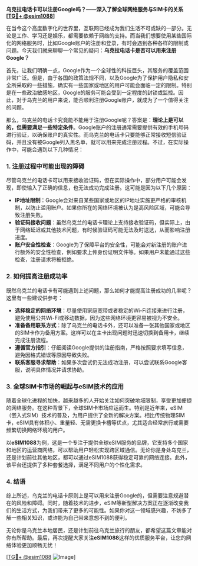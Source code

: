 **乌克拉电话卡可以注册Google吗？——深入了解全球网络服务与SIM卡的关系[[TG💪+ @esim1088](https://t.me/s/esim1088)]**

在当今这个高度数字化的世界里，互联网已经成为我们生活不可或缺的一部分。无论是工作、学习还是娱乐，都需要依赖于网络的支持。而当我们想要使用某些国际化的网络服务时，比如Google账户的注册和登录，有时会遇到各种各样的限制或问题。今天我们就来聊聊一个常见的疑问：**乌克拉电话卡是否可以用来注册Google？**

首先，让我们明确一点，Google作为一个全球性的科技巨头，其服务的覆盖范围非常广泛。但是，由于各国的政策法规不同，以及Google为了保护用户隐私和安全所采取的一些措施，确实有一些国家或地区的用户可能会面临一定的限制。特别是在一些政治敏感地区，Google的服务可能会受到一定程度的封锁或监控。因此，对于乌克兰的用户来说，能否顺利注册Google账户，就成为了一个值得关注的问题。

那么，乌克兰的电话卡究竟能不能用于注册Google呢？答案是：**理论上是可以的，但需要满足一些特定条件**。Google账户的注册通常需要提供有效的手机号码进行验证，以确保账户的真实性。而乌克兰的电话卡只要能够正常接收短信验证码，并且没有被Google列入黑名单，就可以用来完成注册过程。不过，在实际操作中，可能会遇到以下几种情况：

### **1. 注册过程中可能出现的障碍**
尽管乌克兰的电话卡可以用来接收验证码，但在实际操作中，部分用户可能会发现，即使输入了正确的信息，也无法成功完成注册。这可能是因为以下几个原因：
- **IP地址限制**：Google会对来自某些国家或地区的IP地址实施更严格的审核机制，以防止滥用账户。如果你所在的网络环境被认为是高风险区域，可能会导致注册失败。
- **验证码接收问题**：虽然乌克兰的电话卡理论上支持接收验证码，但实际上，由于网络延迟或其他技术问题，有时候验证码可能无法及时送达，从而影响注册进度。
- **账户安全性检查**：Google为了保障平台的安全性，可能会对新注册的账户进行额外的安全性检查，例如要求上传身份证明文件等。如果用户未能通过这些检查，注册请求将被拒绝。

### **2. 如何提高注册成功率**
既然乌克兰的电话卡有可能遇到上述问题，那么如何才能提高注册成功的几率呢？这里有一些建议供参考：
- **选择稳定的网络环境**：尽量使用家庭宽带或者稳定的Wi-Fi连接来进行注册，避免使用公共Wi-Fi或移动数据，因为这些网络环境更容易被视为不安全。
- **准备备用联系方式**：除了乌克兰的电话卡外，还可以准备一张其他国家或地区的SIM卡作为备用方案。这样可以在主卡出现问题时迅速切换到备用卡，继续完成注册流程。
- **遵循官方指引**：仔细阅读Google提供的注册指南，严格按照要求填写信息，避免因格式错误等原因导致失败。
- **联系客服寻求帮助**：如果多次尝试仍无法成功注册，可以尝试联系Google客服，说明具体情况并请求协助。

### **3. 全球SIM卡市场的崛起与eSIM技术的应用**
随着全球化进程的加快，越来越多的人开始关注如何突破地域限制，享受更加便捷的网络服务。在这种背景下，全球SIM卡市场应运而生。特别是近年来，eSIM（嵌入式SIM）技术的普及，为用户提供了全新的解决方案。相比传统物理SIM卡，eSIM具有体积小、重量轻、无需更换卡槽等优点，尤其适合经常旅行或需要频繁切换网络环境的用户。

以**eSIM1088**为例，这是一个专注于提供全球eSIM服务的品牌，它支持多个国家和地区的运营商网络，可以帮助用户轻松实现跨区域通信。无论你是身处乌克兰，还是计划前往其他地区，都可以通过eSIM1088获得稳定可靠的网络连接。此外，该平台还提供了多种套餐选择，满足不同用户的个性化需求。

### **4. 结语**
综上所述，乌克兰的电话卡原则上是可以用来注册Google的，但需要注意规避潜在的风险和障碍。同时，随着技术的进步，eSIM等新型解决方案正在逐渐改变我们的生活方式，为我们带来了更多的可能性。如果你对这一领域感兴趣，不妨多了解一些相关知识，或许能为自己带来意想不到的便利。

无论你是乌克兰本地居民，还是计划前往乌克兰旅行的朋友，都希望这篇文章能对你有所帮助。最后，再次提醒大家关注**eSIM1088**这样的优质服务平台，让您的网络体验更加顺畅无忧！

[[TG💪+ @esim1088](https://t.me/s/esim1088) ![Image](https://i.postimg.cc/4NQfJmqS/Snipaste-2025-05-13-00-14-12.png)]